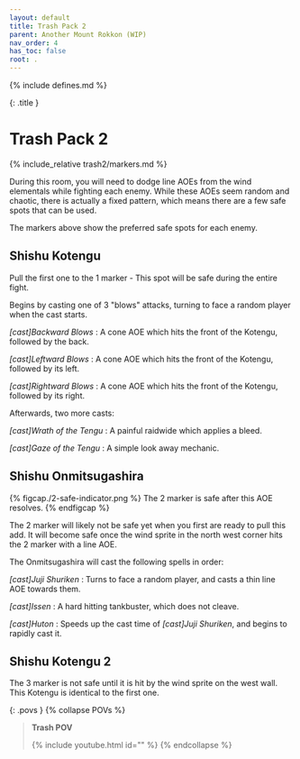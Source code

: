 ```yaml
---
layout: default
title: Trash Pack 2
parent: Another Mount Rokkon (WIP)
nav_order: 4
has_toc: false
root: .
---
```


{% include defines.md %}

{: .title }
# Trash Pack 2

{% include_relative trash2/markers.md %}

During this room, you will need to dodge line AOEs from the wind elementals
while fighting each enemy. While these AOEs seem random and chaotic, there is
actually a fixed pattern, which means there are a few safe spots that can be
used.

The markers above show the preferred safe spots for each enemy.

## Shishu Kotengu

Pull the first one to the 1 marker - This spot will be safe during the entire
fight.

Begins by casting one of 3 "blows" attacks, turning to face a random player when
the cast starts.

*[cast]Backward Blows*
: A cone AOE which hits the front of the Kotengu, followed by the back.

*[cast]Leftward Blows*
: A cone AOE which hits the front of the Kotengu, followed by its left.

*[cast]Rightward Blows*
: A cone AOE which hits the front of the Kotengu, followed by its right.

Afterwards, two more casts:

*[cast]Wrath of the Tengu*
: A painful raidwide which applies a bleed.

*[cast]Gaze of the Tengu*
: A simple look away mechanic.

## Shishu Onmitsugashira

{% figcap./2-safe-indicator.png %}
The 2 marker is safe after this AOE resolves.
{% endfigcap %}

The 2 marker will likely not be safe yet when you first are ready to pull this
add. It will become safe once the wind sprite in the north west corner hits the
2 marker with a line AOE.

The Onmitsugashira will cast the following spells in order:

*[cast]Juji Shuriken*
: Turns to face a random player, and casts a thin line AOE towards them.

*[cast]Issen*
: A hard hitting tankbuster, which does not cleave.

*[cast]Huton*
: Speeds up the cast time of *[cast]Juji Shuriken*, and begins to rapidly cast
  it.

## Shishu Kotengu 2

The 3 marker is not safe until it is hit by the wind sprite on the west wall.
This Kotengu is identical to the first one.

{: .povs }
{% collapse POVs %}
> **Trash POV**
>
> {% include youtube.html id="" %}
{% endcollapse %}
